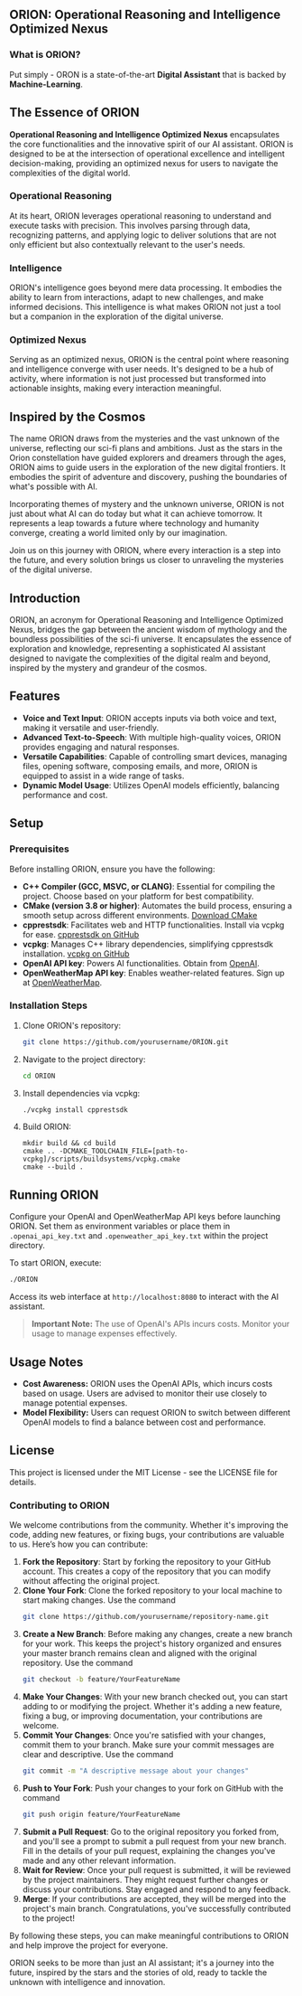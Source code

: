 ## ORION: Operational Reasoning and Intelligence Optimized Nexus

### What is ORION?

Put simply - ORON is a state-of-the-art **Digital Assistant** that is backed by **Machine-Learning**.

## The Essence of ORION

**Operational Reasoning and Intelligence Optimized Nexus** encapsulates the core functionalities and the innovative spirit of our AI assistant. ORION is designed to be at the intersection of operational excellence and intelligent decision-making, providing an optimized nexus for users to navigate the complexities of the digital world.

### Operational Reasoning

At its heart, ORION leverages operational reasoning to understand and execute tasks with precision. This involves parsing through data, recognizing patterns, and applying logic to deliver solutions that are not only efficient but also contextually relevant to the user's needs.

### Intelligence

ORION's intelligence goes beyond mere data processing. It embodies the ability to learn from interactions, adapt to new challenges, and make informed decisions. This intelligence is what makes ORION not just a tool but a companion in the exploration of the digital universe.

### Optimized Nexus

Serving as an optimized nexus, ORION is the central point where reasoning and intelligence converge with user needs. It's designed to be a hub of activity, where information is not just processed but transformed into actionable insights, making every interaction meaningful.

## Inspired by the Cosmos

The name ORION draws from the mysteries and the vast unknown of the universe, reflecting our sci-fi plans and ambitions. Just as the stars in the Orion constellation have guided explorers and dreamers through the ages, ORION aims to guide users in the exploration of the new digital frontiers. It embodies the spirit of adventure and discovery, pushing the boundaries of what's possible with AI.

Incorporating themes of mystery and the unknown universe, ORION is not just about what AI can do today but what it can achieve tomorrow. It represents a leap towards a future where technology and humanity converge, creating a world limited only by our imagination.

Join us on this journey with ORION, where every interaction is a step into the future, and every solution brings us closer to unraveling the mysteries of the digital universe.

## Introduction

ORION, an acronym for Operational Reasoning and Intelligence Optimized Nexus, bridges the gap between the ancient wisdom of mythology and the boundless possibilities of the sci-fi universe. It encapsulates the essence of exploration and knowledge, representing a sophisticated AI assistant designed to navigate the complexities of the digital realm and beyond, inspired by the mystery and grandeur of the cosmos.

## Features

- **Voice and Text Input**: ORION accepts inputs via both voice and text, making it versatile and user-friendly.
- **Advanced Text-to-Speech**: With multiple high-quality voices, ORION provides engaging and natural responses.
- **Versatile Capabilities**: Capable of controlling smart devices, managing files, opening software, composing emails, and more, ORION is equipped to assist in a wide range of tasks.
- **Dynamic Model Usage**: Utilizes OpenAI models efficiently, balancing performance and cost.

## Setup

### Prerequisites

Before installing ORION, ensure you have the following:

- **C++ Compiler (GCC, MSVC, or CLANG)**: Essential for compiling the project. Choose based on your platform for best compatibility.
- **CMake (version 3.8 or higher)**: Automates the build process, ensuring a smooth setup across different environments. [Download CMake](https://cmake.org/download/)
- **cpprestsdk**: Facilitates web and HTTP functionalities. Install via vcpkg for ease. [cpprestsdk on GitHub](https://github.com/microsoft/cpprestsdk)
- **vcpkg**: Manages C++ library dependencies, simplifying cpprestsdk installation. [vcpkg on GitHub](https://github.com/microsoft/vcpkg)
- **OpenAI API key**: Powers AI functionalities. Obtain from [OpenAI](https://openai.com/).
- **OpenWeatherMap API key**: Enables weather-related features. Sign up at [OpenWeatherMap](https://openweathermap.org/api).

### Installation Steps

1. Clone ORION's repository:
   ```bash
   git clone https://github.com/yourusername/ORION.git
   ```
2. Navigate to the project directory:
   ```bash
   cd ORION
   ```
3. Install dependencies via vcpkg:
   ```bash
   ./vcpkg install cpprestsdk
   ```
4. Build ORION:
   ```
   mkdir build && cd build
   cmake .. -DCMAKE_TOOLCHAIN_FILE=[path-to-vcpkg]/scripts/buildsystems/vcpkg.cmake
   cmake --build .
   ```

## Running ORION

Configure your OpenAI and OpenWeatherMap API keys before launching ORION. Set them as environment variables or place them in `.openai_api_key.txt` and `.openweather_api_key.txt` within the project directory.

To start ORION, execute:

```bash
./ORION
```

Access its web interface at `http://localhost:8080` to interact with the AI assistant.

> **Important Note:** The use of OpenAI's APIs incurs costs. Monitor your usage to manage expenses effectively.

## Usage Notes

- **Cost Awareness:** ORION uses the OpenAI APIs, which incurs costs based on usage. Users are advised to monitor their use closely to manage potential expenses.
- **Model Flexibility:** Users can request ORION to switch between different OpenAI models to find a balance between cost and performance.

## License

This project is licensed under the MIT License - see the LICENSE file for details.

### Contributing to ORION

We welcome contributions from the community. Whether it's improving the code, adding new features, or fixing bugs, your contributions are valuable to us. Here’s how you can contribute:

1. **Fork the Repository**: Start by forking the repository to your GitHub account. This creates a copy of the repository that you can modify without affecting the original project.
2. **Clone Your Fork**: Clone the forked repository to your local machine to start making changes. Use the command
   ```bash
   git clone https://github.com/yourusername/repository-name.git
   ```
3. **Create a New Branch**: Before making any changes, create a new branch for your work. This keeps the project's history organized and ensures your master branch remains clean and aligned with the original repository. Use the command
   ```bash
   git checkout -b feature/YourFeatureName
   ```
4. **Make Your Changes**: With your new branch checked out, you can start adding to or modifying the project. Whether it's adding a new feature, fixing a bug, or improving documentation, your contributions are welcome.
5. **Commit Your Changes**: Once you're satisfied with your changes, commit them to your branch. Make sure your commit messages are clear and descriptive. Use the command
   ```bash
   git commit -m "A descriptive message about your changes"
   ```
6. **Push to Your Fork**: Push your changes to your fork on GitHub with the command
   ```bash
   git push origin feature/YourFeatureName
   ```
7. **Submit a Pull Request**: Go to the original repository you forked from, and you'll see a prompt to submit a pull request from your new branch. Fill in the details of your pull request, explaining the changes you've made and any other relevant information.
8. **Wait for Review**: Once your pull request is submitted, it will be reviewed by the project maintainers. They might request further changes or discuss your contributions. Stay engaged and respond to any feedback.
9. **Merge**: If your contributions are accepted, they will be merged into the project's main branch. Congratulations, you've successfully contributed to the project!

By following these steps, you can make meaningful contributions to ORION and help improve the project for everyone.

ORION seeks to be more than just an AI assistant; it's a journey into the future, inspired by the stars and the stories of old, ready to tackle the unknown with intelligence and innovation.
